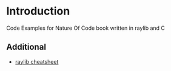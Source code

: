 # Introduction
Code Examples for Nature Of Code book written in raylib and C

## Additional
- [raylib cheatsheet](https://www.raylib.com/cheatsheet/cheatsheet.html)